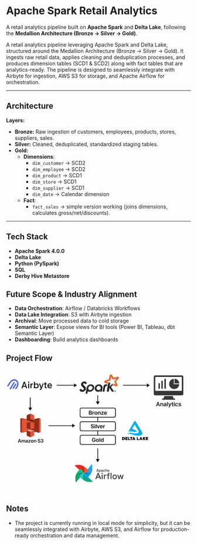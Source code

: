 # Apache Spark Retail Analytics  

A retail analytics pipeline built on **Apache Spark** and **Delta Lake**, following the **Medallion Architecture (Bronze → Silver → Gold)**.  

A retail analytics pipeline leveraging Apache Spark and Delta Lake, structured around the Medallion Architecture (Bronze → Silver → Gold).
It ingests raw retail data, applies cleaning and deduplication processes, and produces dimension tables (SCD1 & SCD2) along with fact tables that are analytics-ready.
The pipeline is designed to seamlessly integrate with Airbyte for ingestion, AWS S3 for storage, and Apache Airflow for orchestration.

---

## Architecture

**Layers:**  
- **Bronze:** Raw ingestion of customers, employees, products, stores, suppliers, sales.  
- **Silver:** Cleaned, deduplicated, standardized staging tables.  
- **Gold:**  
  - **Dimensions**:  
    - `dim_customer` → SCD2  
    - `dim_employee` → SCD2
    - `dim_product` → SCD1  
    - `dim_store` → SCD1  
    - `dim_supplier` → SCD1  
    - `dim_date` → Calendar dimension  
  - **Fact**:  
    - `fact_sales` → simple version working (joins dimensions, calculates gross/net/discounts).  

---

## Tech Stack  
- **Apache Spark 4.0.0**  
- **Delta Lake**  
- **Python (PySpark)**  
- **SQL**  
- **Derby Hive Metastore**

## Future Scope & Industry Alignment  
- **Data Orchestration**: Airflow / Databricks Workflows  
- **Data Lake Integration**: S3 with Airbyte ingestion  
- **Archival**: Move processed data to cold storage  
- **Semantic Layer**: Expose views for BI tools (Power BI, Tableau, dbt Semantic Layer)  
- **Dashboarding**: Build analytics dashboards  

## Project Flow
![Project Flow](docs/image%20copy.png)

## Notes
- The project is currently running in local mode for simplicity, but it can be seamlessly integrated with Airbyte, AWS S3, and Airflow for production-ready orchestration and data management.


